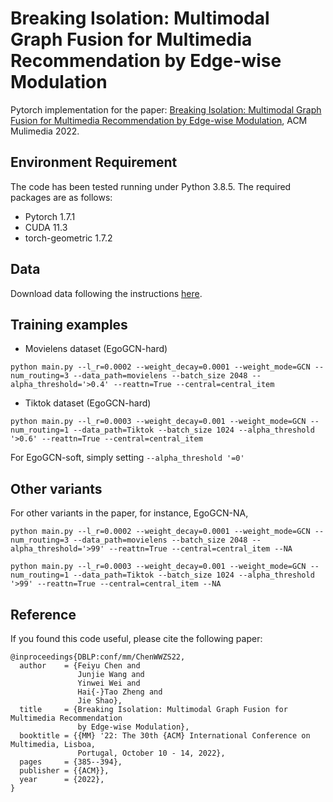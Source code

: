 # Breaking Isolation: Multimodal Graph Fusion for Multimedia Recommendation by Edge-wise Modulation

Pytorch implementation for the paper:
[Breaking Isolation: Multimodal Graph Fusion for Multimedia Recommendation by Edge-wise Modulation](https://dl.acm.org/doi/10.1145/3503161.3548399), ACM Mulimedia 2022.


## Environment Requirement
The code has been tested running under Python 3.8.5. The required packages are as follows:
* Pytorch 1.7.1
* CUDA 11.3
* torch-geometric 1.7.2

## Data
Download data following the instructions [here](https://github.com/weiyinwei/MMGCN#dataset).


## Training examples
* Movielens dataset (EgoGCN-hard)

`python main.py --l_r=0.0002 --weight_decay=0.0001 --weight_mode=GCN --num_routing=3 --data_path=movielens --batch_size 2048 --alpha_threshold='>0.4' --reattn=True --central=central_item`

* Tiktok dataset (EgoGCN-hard)

`python main.py --l_r=0.0003 --weight_decay=0.001 --weight_mode=GCN --num_routing=1 --data_path=Tiktok --batch_size 1024 --alpha_threshold '>0.6' --reattn=True --central=central_item`

For EgoGCN-soft, simply setting `--alpha_threshold '=0'`

## Other variants

For other variants in the paper, for instance, EgoGCN-NA,

`python main.py --l_r=0.0002 --weight_decay=0.0001 --weight_mode=GCN --num_routing=3 --data_path=movielens --batch_size 2048 --alpha_threshold='>99' --reattn=True --central=central_item --NA`

`python main.py --l_r=0.0003 --weight_decay=0.001 --weight_mode=GCN --num_routing=1 --data_path=Tiktok --batch_size 1024 --alpha_threshold '>99' --reattn=True --central=central_item --NA`

## Reference

If you found this code useful, please cite the following paper:
```
@inproceedings{DBLP:conf/mm/ChenWWZS22,
  author    = {Feiyu Chen and
               Junjie Wang and
               Yinwei Wei and
               Hai{-}Tao Zheng and
               Jie Shao},
  title     = {Breaking Isolation: Multimodal Graph Fusion for Multimedia Recommendation
               by Edge-wise Modulation},
  booktitle = {{MM} '22: The 30th {ACM} International Conference on Multimedia, Lisboa,
               Portugal, October 10 - 14, 2022},
  pages     = {385--394},
  publisher = {{ACM}},
  year      = {2022},
}
```
